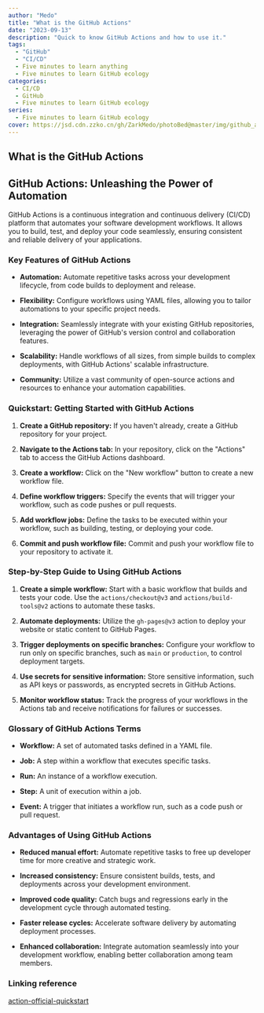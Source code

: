 ```yaml
---
author: "Medo"
title: "What is the GitHub Actions"
date: "2023-09-13"
description: "Quick to know GitHub Actions and how to use it."
tags: 
  - "GitHub"
  - "CI/CD"
  - Five minutes to learn anything
  - Five minutes to learn GitHub ecology
categories:
  - CI/CD
  - GitHub
  - Five minutes to learn GitHub ecology
series:
  - Five minutes to learn GitHub ecology
cover: https://jsd.cdn.zzko.cn/gh/ZarkMedo/photoBed@master/img/github_action.png
---
```



## What is the GitHub Actions
## GitHub Actions: Unleashing the Power of Automation

GitHub Actions is a continuous integration and continuous delivery (CI/CD) platform that automates your software development workflows. It allows you to build, test, and deploy your code seamlessly, ensuring consistent and reliable delivery of your applications.

### Key Features of GitHub Actions

* **Automation:** Automate repetitive tasks across your development lifecycle, from code builds to deployment and release.

* **Flexibility:** Configure workflows using YAML files, allowing you to tailor automations to your specific project needs.

* **Integration:** Seamlessly integrate with your existing GitHub repositories, leveraging the power of GitHub's version control and collaboration features.

* **Scalability:** Handle workflows of all sizes, from simple builds to complex deployments, with GitHub Actions' scalable infrastructure.

* **Community:** Utilize a vast community of open-source actions and resources to enhance your automation capabilities.

### Quickstart: Getting Started with GitHub Actions

1. **Create a GitHub repository:** If you haven't already, create a GitHub repository for your project.

2. **Navigate to the Actions tab:** In your repository, click on the "Actions" tab to access the GitHub Actions dashboard.

3. **Create a workflow:** Click on the "New workflow" button to create a new workflow file.

4. **Define workflow triggers:** Specify the events that will trigger your workflow, such as code pushes or pull requests.

5. **Add workflow jobs:** Define the tasks to be executed within your workflow, such as building, testing, or deploying your code.

6. **Commit and push workflow file:** Commit and push your workflow file to your repository to activate it.

### Step-by-Step Guide to Using GitHub Actions

1. **Create a simple workflow:** Start with a basic workflow that builds and tests your code. Use the `actions/checkout@v3` and `actions/build-tools@v2` actions to automate these tasks.

2. **Automate deployments:** Utilize the `gh-pages@v3` action to deploy your website or static content to GitHub Pages.

3. **Trigger deployments on specific branches:** Configure your workflow to run only on specific branches, such as `main` or `production`, to control deployment targets.

4. **Use secrets for sensitive information:** Store sensitive information, such as API keys or passwords, as encrypted secrets in GitHub Actions.

5. **Monitor workflow status:** Track the progress of your workflows in the Actions tab and receive notifications for failures or successes.

### Glossary of GitHub Actions Terms

* **Workflow:** A set of automated tasks defined in a YAML file.

* **Job:** A step within a workflow that executes specific tasks.

* **Run:** An instance of a workflow execution.

* **Step:** A unit of execution within a job.

* **Event:** A trigger that initiates a workflow run, such as a code push or pull request.

### Advantages of Using GitHub Actions

* **Reduced manual effort:** Automate repetitive tasks to free up developer time for more creative and strategic work.

* **Increased consistency:** Ensure consistent builds, tests, and deployments across your development environment.

* **Improved code quality:** Catch bugs and regressions early in the development cycle through automated testing.

* **Faster release cycles:** Accelerate software delivery by automating deployment processes.

* **Enhanced collaboration:** Integrate automation seamlessly into your development workflow, enabling better collaboration among team members.

### Linking reference
[action-official-quickstart](https://docs.github.com/en/actions/quickstart)
